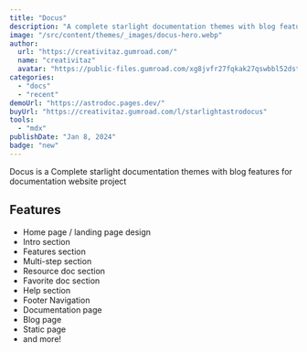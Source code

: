 ```yaml
---
title: "Docus"
description: "A complete starlight documentation themes with blog features."
image: "/src/content/themes/_images/docus-hero.webp"
author:
  url: "https://creativitaz.gumroad.com/"
  name: "creativitaz"
  avatar: "https://public-files.gumroad.com/xg8jvfr27fqkak27qswbbl52dstt"
categories:
  - "docs"
  - "recent"
demoUrl: "https://astrodoc.pages.dev/"
buyUrl: "https://creativitaz.gumroad.com/l/starlightastrodocus"
tools:
  - "mdx"
publishDate: "Jan 8, 2024"
badge: "new"
---
```


<p>Docus is a Complete starlight documentation themes with blog features for documentation website project</p>
<h2>Features</h2>
<ul>
  <li>Home page / landing page design</li>
  <li>Intro section</li>
  <li>Features section</li>
  <li>Multi-step section</li>
  <li>Resource doc section</li>
  <li>Favorite doc section</li>
  <li>Help section</li>
  <li>Footer Navigation</li>
  <li>Documentation page</li>
  <li>Blog page</li>
  <li>Static page</li>
  <li>and more!</li>
</ul>
